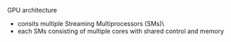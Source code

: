 GPU architecture 
- consits multiple Streaming Multiprocessors (SMs)\
- each SMs consisting of multiple cores with shared control and memory